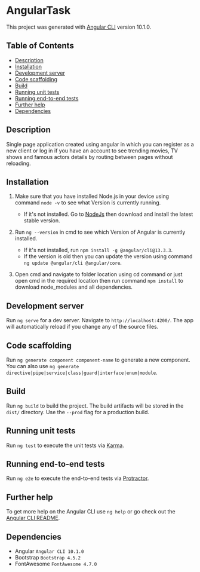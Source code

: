 # AngularTask

This project was generated with [Angular CLI](https://github.com/angular/angular-cli) version 10.1.0.

## Table of Contents

* [Description](#description)
* [Installation](#installation)
* [Development server](#development-server)
* [Code scaffolding](#code-scaffolding)
* [Build](#build)
* [Running unit tests](#running-unit-tests)
* [Running end-to-end tests](#running-end-to-end-tests)
* [Further help](#further-help)
* [Dependencies](#dependencies)

## Description

Single page application created using angular in which you can register as a new client or log in if you have an account to see trending movies, TV shows and famous actors details by routing between pages without reloading.

## Installation

1. Make sure that you have installed Node.js in your device using command `node -v` to see what Version is currently running.
   - If it's not installed. Go to [NodeJs](https://nodejs.org/en/) then download and install the latest stable version.

2. Run `ng --version` in cmd to see which Version of Angular is currently installed.
   - If it's not installed, run `npm install -g @angular/cli@13.3.3`.
   - If the version is old then you can update the version using command `ng update @angular/cli @angular/core`.

3. Open cmd and navigate to folder location using cd command or just open cmd in the required location then run command `npm install` to download node_modules and all dependencies. 

## Development server

Run `ng serve` for a dev server. Navigate to `http://localhost:4200/`. The app will automatically reload if you change any of the source files.

## Code scaffolding

Run `ng generate component component-name` to generate a new component. You can also use `ng generate directive|pipe|service|class|guard|interface|enum|module`.

## Build

Run `ng build` to build the project. The build artifacts will be stored in the `dist/` directory. Use the `--prod` flag for a production build.

## Running unit tests

Run `ng test` to execute the unit tests via [Karma](https://karma-runner.github.io).

## Running end-to-end tests

Run `ng e2e` to execute the end-to-end tests via [Protractor](http://www.protractortest.org/).

## Further help

To get more help on the Angular CLI use `ng help` or go check out the [Angular CLI README](https://github.com/angular/angular-cli/blob/master/README.md).

## Dependencies

* Angular `Angular CLI 10.1.0`
* Bootstrap `Bootstrap 4.5.2`
* FontAwesome `FontAwesome 4.7.0`
